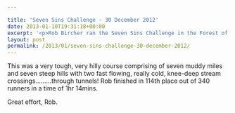 ```yaml
---

title: 'Seven Sins Challenge - 30 December 2012'
date: 2013-01-10T19:31:18+00:00
excerpt: '<p>Rob Bircher ran the Seven Sins Challenge in the Forest of Dean on the 30th December 2012.</p>'
layout: post
permalink: /2013/01/seven-sins-challenge-30-december-2012/
---
```

This was a very tough, very hilly course comprising of seven muddy miles and seven steep hills with two fast flowing, really cold, knee-deep stream crossings&#8230;&#8230;&#8230;through tunnels! Rob finished in 114th place out of 340 runners in a time of 1hr 14mins. 

Great effort, Rob.
